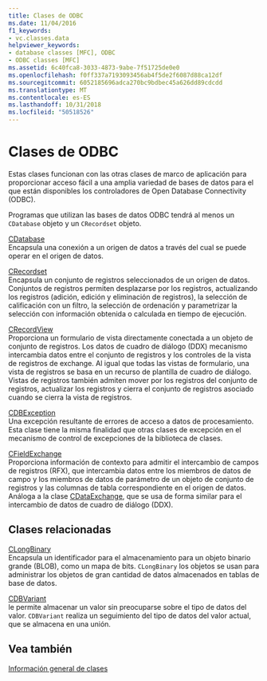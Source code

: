 ```yaml
---
title: Clases de ODBC
ms.date: 11/04/2016
f1_keywords:
- vc.classes.data
helpviewer_keywords:
- database classes [MFC], ODBC
- ODBC classes [MFC]
ms.assetid: 6c40fca8-3033-4873-9abe-7f51725de0e0
ms.openlocfilehash: f0ff337a7193093456ab4f5de2f6087d88ca12df
ms.sourcegitcommit: 6052185696adca270bc9bdbec45a626dd89cdcdd
ms.translationtype: MT
ms.contentlocale: es-ES
ms.lasthandoff: 10/31/2018
ms.locfileid: "50518526"
---
```

# <a name="odbc-classes"></a>Clases de ODBC

Estas clases funcionan con las otras clases de marco de aplicación para proporcionar acceso fácil a una amplia variedad de bases de datos para el que están disponibles los controladores de Open Database Connectivity (ODBC).

Programas que utilizan las bases de datos ODBC tendrá al menos un `CDatabase` objeto y un `CRecordset` objeto.

[CDatabase](../mfc/reference/cdatabase-class.md)<br/>
Encapsula una conexión a un origen de datos a través del cual se puede operar en el origen de datos.

[CRecordset](../mfc/reference/crecordset-class.md)<br/>
Encapsula un conjunto de registros seleccionados de un origen de datos. Conjuntos de registros permiten desplazarse por los registros, actualizando los registros (adición, edición y eliminación de registros), la selección de calificación con un filtro, la selección de ordenación y parametrizar la selección con información obtenida o calculada en tiempo de ejecución.

[CRecordView](../mfc/reference/crecordview-class.md)<br/>
Proporciona un formulario de vista directamente conectada a un objeto de conjunto de registros. Los datos de cuadro de diálogo (DDX) mecanismo intercambia datos entre el conjunto de registros y los controles de la vista de registros de exchange. Al igual que todas las vistas de formulario, una vista de registros se basa en un recurso de plantilla de cuadro de diálogo. Vistas de registros también admiten mover por los registros del conjunto de registros, actualizar los registros y cierra el conjunto de registros asociado cuando se cierra la vista de registros.

[CDBException](../mfc/reference/cdbexception-class.md)<br/>
Una excepción resultante de errores de acceso a datos de procesamiento. Esta clase tiene la misma finalidad que otras clases de excepción en el mecanismo de control de excepciones de la biblioteca de clases.

[CFieldExchange](../mfc/reference/cfieldexchange-class.md)<br/>
Proporciona información de contexto para admitir el intercambio de campos de registros (RFX), que intercambia datos entre los miembros de datos de campo y los miembros de datos de parámetro de un objeto de conjunto de registros y las columnas de tabla correspondiente en el origen de datos. Análoga a la clase [CDataExchange](../mfc/reference/cdataexchange-class.md), que se usa de forma similar para el intercambio de datos de cuadro de diálogo (DDX).

## <a name="related-classes"></a>Clases relacionadas

[CLongBinary](../mfc/reference/clongbinary-class.md)<br/>
Encapsula un identificador para el almacenamiento para un objeto binario grande (BLOB), como un mapa de bits. `CLongBinary` los objetos se usan para administrar los objetos de gran cantidad de datos almacenados en tablas de base de datos.

[CDBVariant](../mfc/reference/cdbvariant-class.md)<br/>
le permite almacenar un valor sin preocuparse sobre el tipo de datos del valor. `CDBVariant` realiza un seguimiento del tipo de datos del valor actual, que se almacena en una unión.

## <a name="see-also"></a>Vea también

[Información general de clases](../mfc/class-library-overview.md)

